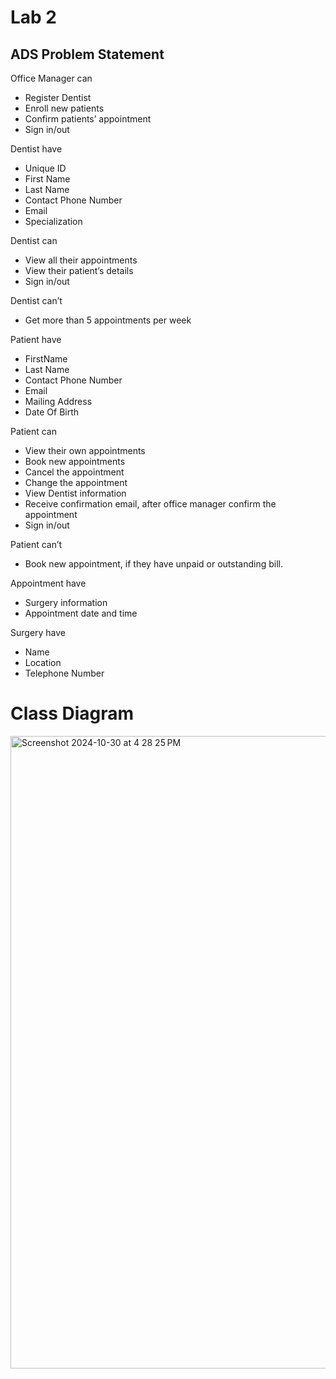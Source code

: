 # Lab 2
## ADS Problem Statement
Office Manager can
- Register Dentist
- Enroll new patients
- Confirm patients’ appointment
- Sign in/out

Dentist have
- Unique ID
- First Name
- Last Name
- Contact Phone Number
- Email
- Specialization

Dentist can
- View all their appointments
- View their patient’s details
- Sign in/out

Dentist can’t
- Get more than 5 appointments per week

Patient have
- FirstName
- Last Name
- Contact Phone Number
- Email
- Mailing Address
- Date Of Birth

Patient can
- View their own appointments
- Book new appointments
- Cancel the appointment
- Change the appointment
- View Dentist information
- Receive confirmation email, after office manager confirm the appointment
- Sign in/out

Patient can’t
- Book new appointment, if they have unpaid or outstanding bill.

Appointment have
- Surgery information
- Appointment date and time

Surgery have
- Name
- Location
- Telephone Number

# Class Diagram
<img width="1012" alt="Screenshot 2024-10-30 at 4 28 25 PM" src="https://github.com/user-attachments/assets/48000e36-08ad-4358-814b-579fd3dc182e">
